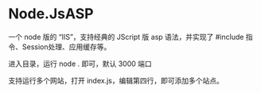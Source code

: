 # Node.JsASP

一个 node 版的 “IIS”，支持经典的 JScript 版 asp 语法，并实现了 #include 指令、Session处理、应用缓存等。

进入目录，运行 node . 即可，默认 3000 端口

支持运行多个网站，打开 index.js，编辑第四行，即可添加多个站点。
